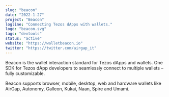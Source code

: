 ```yaml
---
slug: "beacon"
date: "2022-1-27"
project: "Beacon"
logline: "Connecting Tezos dApps with wallets."
logo: "beacon.svg"
tags: "devtools"
status: "active"
website: "https://walletbeacon.io"
twitter: "https://twitter.com/airgap_it"
---
```


Beacon is the wallet interaction standard for Tezos dApps and wallets. One SDK for Tezos dApp developers to seamlessly connect to multiple wallets – fully customizable.

Beacon supports browser, mobile, desktop, web and hardware wallets like AirGap, Autonomy, Galleon, Kukai, Naan, Spire and Umami.

